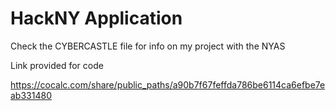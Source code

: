 # HackNY Application

Check the CYBERCASTLE file for info on my project with the NYAS

Link provided for code

https://cocalc.com/share/public_paths/a90b7f67feffda786be6114ca6efbe7eab331480
